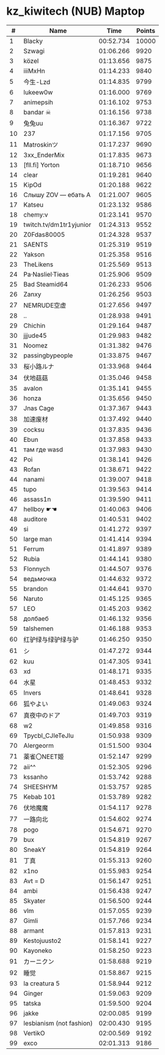 # kz_kiwitech (NUB) Maptop

|  # | Name | Time | Points |
|-------------- | -------------- | -------------- | -------------- | 
| 1 | Blacky | 00:52.734 | 10000 | 
| 2 | Szwagi | 01:06.266 | 9920 | 
| 3 | közel | 01:13.656 | 9875 | 
| 4 | iiiMxHn | 01:14.233 | 9840 | 
| 5 | 今生-Lzd | 01:14.835 | 9799 | 
| 6 | lukeew0w | 01:16.000 | 9769 | 
| 7 | animepsih | 01:16.102 | 9753 | 
| 8 | bandar ☠ | 01:16.156 | 9738 | 
| 9 | 兔兔uu | 01:16.367 | 9722 | 
| 10 | 237 | 01:17.156 | 9705 | 
| 11 | Matroskinツ | 01:17.237 | 9690 | 
| 12 | 3xx_EnderMix | 01:17.835 | 9673 | 
| 13 | [fll.fi] Yorton | 01:18.710 | 9656 | 
| 14 | clear | 01:19.281 | 9640 | 
| 15 | KipOd | 01:20.188 | 9622 | 
| 16 | Слышу ZOV — ебать А | 01:21.007 | 9605 | 
| 17 | Katseu | 01:23.132 | 9586 | 
| 18 | chemy:v | 01:23.141 | 9570 | 
| 19 | twitch.tv/dm1tr1yjunior | 01:24.313 | 9552 | 
| 20 | Z0Fdas80005 | 01:24.328 | 9537 | 
| 21 | SAENTS | 01:25.319 | 9519 | 
| 22 | Yakson | 01:25.358 | 9516 | 
| 23 | TheLikens | 01:25.569 | 9513 | 
| 24 | Pa·Nasliel·Tieas | 01:25.906 | 9509 | 
| 25 | Bad Steamid64 | 01:26.233 | 9506 | 
| 26 | Zanxy | 01:26.256 | 9503 | 
| 27 | NEMRUDE空虚 | 01:27.656 | 9497 | 
| 28 | .. | 01:28.938 | 9491 | 
| 29 | Chichin | 01:29.164 | 9487 | 
| 30 | jjjude45 | 01:29.983 | 9482 | 
| 31 | Noomez | 01:31.382 | 9476 | 
| 32 | passingbypeople | 01:33.875 | 9467 | 
| 33 | 桜小路ルナ | 01:33.968 | 9464 | 
| 34 | 伏地菇菇 | 01:35.046 | 9458 | 
| 35 | avalon | 01:35.141 | 9455 | 
| 36 | honza | 01:35.656 | 9450 | 
| 37 | Jnas Cage | 01:37.367 | 9443 | 
| 38 | 加速废材 | 01:37.492 | 9440 | 
| 39 | cocksu | 01:37.835 | 9436 | 
| 40 | Ebun | 01:37.858 | 9433 | 
| 41 | там где wasd | 01:37.983 | 9430 | 
| 42 | Poi | 01:38.141 | 9426 | 
| 43 | Rofan | 01:38.671 | 9422 | 
| 44 | nanami | 01:39.007 | 9418 | 
| 45 | tupo | 01:39.563 | 9414 | 
| 46 | assass1n | 01:39.590 | 9411 | 
| 47 | hellboy ☛☚ | 01:40.063 | 9406 | 
| 48 | auditore | 01:40.531 | 9402 | 
| 49 | si | 01:41.272 | 9397 | 
| 50 | large man | 01:41.414 | 9394 | 
| 51 | Ferrum | 01:41.897 | 9389 | 
| 52 | Rubia | 01:44.141 | 9380 | 
| 53 | Flonnych | 01:44.507 | 9376 | 
| 54 | ведьмочка | 01:44.632 | 9372 | 
| 55 | brandon | 01:44.641 | 9370 | 
| 56 | Naruto | 01:45.125 | 9365 | 
| 57 | LEO | 01:45.203 | 9362 | 
| 58 | долбаеб | 01:46.132 | 9356 | 
| 59 | talshemen | 01:46.188 | 9353 | 
| 60 | 红驴绿与绿驴绿与驴 | 01:46.250 | 9350 | 
| 61 | シ | 01:47.272 | 9344 | 
| 62 | kuu | 01:47.305 | 9341 | 
| 63 | xd | 01:48.171 | 9335 | 
| 64 | 水星 | 01:48.453 | 9332 | 
| 65 | Invers | 01:48.641 | 9328 | 
| 66 | 狐やよい | 01:49.063 | 9324 | 
| 67 | 真夜中のドア | 01:49.703 | 9319 | 
| 68 | w2 | 01:49.858 | 9316 | 
| 69 | Tpycbl_CJIeTeJIu | 01:50.938 | 9309 | 
| 70 | Alergeorm | 01:51.500 | 9304 | 
| 71 | 薬雀〇NEET姬 | 01:52.147 | 9299 | 
| 72 | aii^^ | 01:52.305 | 9296 | 
| 73 | kssanho | 01:53.742 | 9288 | 
| 74 | SHEESHYM | 01:53.757 | 9285 | 
| 75 | Kebab 101 | 01:53.789 | 9282 | 
| 76 | 伏地魔魔 | 01:54.117 | 9278 | 
| 77 | 一路向北 | 01:54.602 | 9274 | 
| 78 | pogo | 01:54.671 | 9270 | 
| 79 | bux | 01:54.819 | 9267 | 
| 80 | SneakY | 01:54.819 | 9264 | 
| 81 | 丁真 | 01:55.313 | 9260 | 
| 82 | x1no | 01:55.983 | 9254 | 
| 83 | Avt = D | 01:56.147 | 9251 | 
| 84 | ambi | 01:56.438 | 9247 | 
| 85 | Skyater | 01:56.500 | 9244 | 
| 86 | vlm | 01:57.055 | 9239 | 
| 87 | Gimli | 01:57.766 | 9234 | 
| 88 | armant | 01:57.813 | 9231 | 
| 89 | Kestojuusto2 | 01:58.141 | 9227 | 
| 90 | Kayoneko | 01:58.250 | 9223 | 
| 91 | カーニクン | 01:58.688 | 9219 | 
| 92 | 睡觉 | 01:58.867 | 9215 | 
| 93 | la creatura 5 | 01:58.944 | 9212 | 
| 94 | Ginger | 01:59.063 | 9209 | 
| 95 | tatska | 01:59.500 | 9204 | 
| 96 | jakke | 02:00.085 | 9199 | 
| 97 | lesbianism (not fashion) | 02:00.430 | 9195 | 
| 98 | VertikO | 02:00.569 | 9192 | 
| 99 | exco | 02:01.313 | 9186 | 

